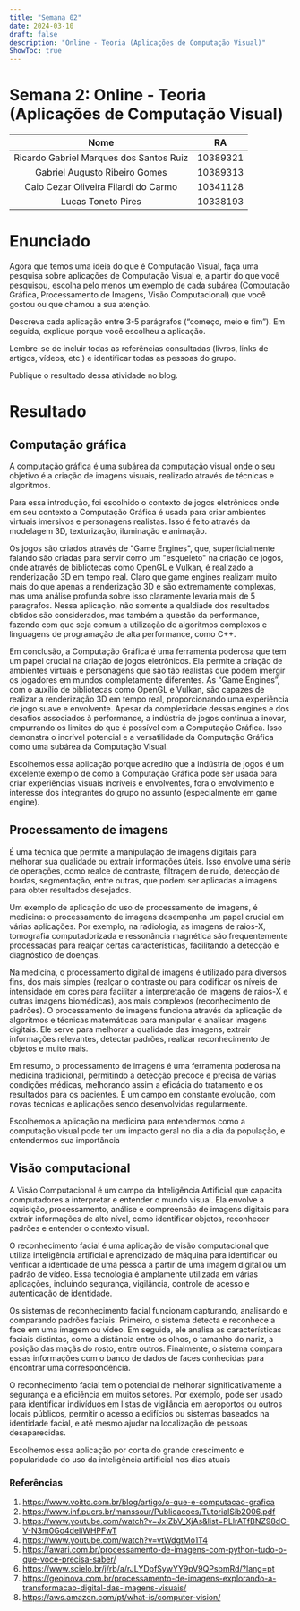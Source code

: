 ```yaml
---
title: "Semana 02"
date: 2024-03-10
draft: false
description: "Online - Teoria (Aplicações de Computação Visual)"
ShowToc: true
---
```

# **Semana 2: Online - Teoria (Aplicações de Computação Visual)**
|                   Nome                  |    RA    |
|:---------------------------------------:|:--------:|
| Ricardo Gabriel Marques dos Santos Ruiz | 10389321 |
| Gabriel Augusto Ribeiro Gomes           | 10389313 |
| Caio Cezar Oliveira Filardi do Carmo    | 10341128 |
| Lucas Toneto Pires                      | 10338193 |

# Enunciado
Agora que temos uma ideia do que é Computação Visual, faça uma pesquisa sobre aplicações de Computação Visual e, a partir do que você pesquisou, escolha pelo menos um exemplo de cada subárea (Computação Gráfica, Processamento de Imagens, Visão Computacional) que você gostou ou que chamou a sua atenção.

Descreva cada aplicação entre 3-5 parágrafos (“começo, meio e fim”). Em seguida, explique porque você escolheu a aplicação.

Lembre-se de incluir todas as referências consultadas (livros, links de artigos, vídeos, etc.) e identificar todas as pessoas do grupo.

Publique o resultado dessa atividade no blog.


# Resultado

## Computação gráfica
A computação gráfica é uma subárea da computação visual onde o seu objetivo é a criação de imagens visuais, realizado através de técnicas e algoritmos. 

Para essa introdução, foi escolhido o contexto de jogos eletrônicos onde em seu contexto a Computação Gráfica é usada para criar ambientes virtuais imersivos e personagens realistas. Isso é feito através da modelagem 3D, texturização, iluminação e animação. 

Os jogos são criados através de "Game Engines", que, superficialmente falando são criadas para servir como um "esqueleto" na criação de jogos, onde através de bibliotecas como OpenGL e Vulkan, é realizado a renderização 3D em tempo real. Claro que game engines realizam muito mais do que apenas a renderização 3D e são extremamente complexas, mas uma análise profunda sobre isso claramente levaria mais de 5 paragrafos. Nessa aplicação, não somente a qualdiade dos resultados obtidos são considerados, mas também a questão da performance, fazendo com que seja comum a utilização de algoritmos complexos e linguagens de programação de alta performance, como C++.

Em conclusão, a Computação Gráfica é uma ferramenta poderosa que tem um papel crucial na criação de jogos eletrônicos. Ela permite a criação de ambientes virtuais e personagens que são tão realistas que podem imergir os jogadores em mundos completamente diferentes. As “Game Engines”, com o auxílio de bibliotecas como OpenGL e Vulkan, são capazes de realizar a renderização 3D em tempo real, proporcionando uma experiência de jogo suave e envolvente. Apesar da complexidade dessas engines e dos desafios associados à performance, a indústria de jogos continua a inovar, empurrando os limites do que é possível com a Computação Gráfica. Isso demonstra o incrível potencial e a versatilidade da Computação Gráfica como uma subárea da Computação Visual.

Escolhemos essa aplicação porque acredito que a indústria de jogos é um excelente exemplo de como a Computação Gráfica pode ser usada para criar experiências visuais incríveis e envolventes, fora o envolvimento e interesse dos integrantes do grupo no assunto (especialmente em game engine).

## Processamento de imagens
É uma técnica que permite a manipulação de imagens digitais para melhorar sua qualidade ou extrair informações úteis. Isso envolve uma série de operações, como realce de contraste, filtragem de ruído, detecção de bordas, segmentação, entre outras, que podem ser aplicadas a imagens para obter resultados desejados.

Um exemplo de aplicação do uso de processamento de imagens, é medicina: o processamento de imagens desempenha um papel crucial em várias aplicações. Por exemplo, na radiologia, as imagens de raios-X, tomografia computadorizada e ressonância magnética são frequentemente processadas para realçar certas características, facilitando a detecção e diagnóstico de doenças.

Na medicina, o processamento digital de imagens é utilizado para diversos fins, dos mais simples (realçar o contraste ou para codificar os níveis de intensidade em cores para facilitar a interpretação de imagens de raios-X e outras imagens biomédicas), aos mais complexos (reconhecimento de padrões). O processamento de imagens funciona através da aplicação de algoritmos e técnicas matemáticas para manipular e analisar imagens digitais. Ele serve para melhorar a qualidade das imagens, extrair informações relevantes, detectar padrões, realizar reconhecimento de objetos e muito mais.

Em resumo, o processamento de imagens é uma ferramenta poderosa na medicina tradicional, permitindo a detecção precoce e precisa de várias condições médicas, melhorando assim a eficácia do tratamento e os resultados para os pacientes. É um campo em constante evolução, com novas técnicas e aplicações sendo desenvolvidas regularmente.

Escolhemos a aplicação na medicina para entendermos como a computação visual pode ter um impacto geral no dia a dia da população, e entendermos sua importância

## Visão computacional
A Visão Computacional é um campo da Inteligência Artificial que capacita computadores a interpretar e entender o mundo visual. Ela envolve a aquisição, processamento, análise e compreensão de imagens digitais para extrair informações de alto nível, como identificar objetos, reconhecer padrões e entender o contexto visual. 

O reconhecimento facial é uma aplicação de visão computacional que utiliza inteligência artificial e aprendizado de máquina para identificar ou verificar a identidade de uma pessoa a partir de uma imagem digital ou um padrão de vídeo. Essa tecnologia é amplamente utilizada em várias aplicações, incluindo segurança, vigilância, controle de acesso e autenticação de identidade.

Os sistemas de reconhecimento facial funcionam capturando, analisando e comparando padrões faciais. Primeiro, o sistema detecta e reconhece a face em uma imagem ou vídeo. Em seguida, ele analisa as características faciais distintas, como a distância entre os olhos, o tamanho do nariz, a posição das maçãs do rosto, entre outros. Finalmente, o sistema compara essas informações com o banco de dados de faces conhecidas para encontrar uma correspondência.

O reconhecimento facial tem o potencial de melhorar significativamente a segurança e a eficiência em muitos setores. Por exemplo, pode ser usado para identificar indivíduos em listas de vigilância em aeroportos ou outros locais públicos, permitir o acesso a edifícios ou sistemas baseados na identidade facial, e até mesmo ajudar na localização de pessoas desaparecidas.

Escolhemos essa aplicação por conta do grande crescimento e popularidade do uso da inteligência artificial nos dias atuais

### Referências
1. https://www.voitto.com.br/blog/artigo/o-que-e-computacao-grafica
2. https://www.inf.pucrs.br/manssour/Publicacoes/TutorialSib2006.pdf
3. https://www.youtube.com/watch?v=JxIZbV_XjAs&list=PLlrATfBNZ98dC-V-N3m0Go4deliWHPFwT
4. https://www.youtube.com/watch?v=vtWdgtMo1T4
5. https://awari.com.br/processamento-de-imagens-com-python-tudo-o-que-voce-precisa-saber/
6. https://www.scielo.br/j/rb/a/rJLYDpfSywYY9pV9QPsbmRd/?lang=pt
7. https://geoinova.com.br/processamento-de-imagens-explorando-a-transformacao-digital-das-imagens-visuais/
8. https://aws.amazon.com/pt/what-is/computer-vision/

